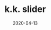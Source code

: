 ---
title: k.k. slider
album_key: 6rQmLW
date: 2020-04-13
game: new_horizons
layout: slideshow
category: visitors
---